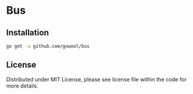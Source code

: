# Bus

## Installation

```sh
go get -u github.com/gowool/bus
```

## License

Distributed under MIT License, please see license file within the code for more details.
